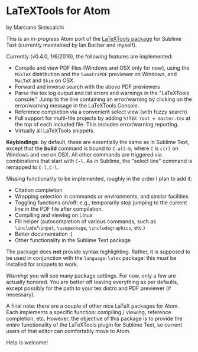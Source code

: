 # LaTeXTools for Atom

by Marciano Siniscalchi

This is an *in-progress* Atom port of the [LaTeXTools package](http://github.com/SublimeText/LaTeXTools) for Sublime Text (currently maintained by Ian Bacher and myself).

Currently (v0.4.0, 1/6/2016), the following features are implemented:

* Compile and view PDF files (Windows and OSX only for now), using the `MikTeX` distribution and the `SumatraPDF` previewer on Windows, and `MacTeX` and `Skim` on OSX.
* Forward and inverse search with the above PDF previewers
* Parse the tex log output and list errors and warnings in the "LaTeXTools console." Jump to the line containing an error/warning by clicking on the error/warning message in the LaTeXTools Console.
* Reference completion via a convenient select view (with fuzzy search)
* Full support for multi-file projects by adding  `%!TEX root = master.tex` at the top of each included file. This includes error/warning reporting.
* Virtually all LaTeXTools snippets.

**Keybindings**: by default, these are essentially the same as in Sublime Text, except that the **build** command is bound to `C-alt-b`, where `C` is `ctrl` on Windows and `cmd` on OSX. All other commands are triggered via combinations that start with `C-l`. As in Sublime, the "select line" command is remapped to `C-l,C-l`.

Missing functionality to be implemented, roughly in the order I plan to add it:

* Citation completion
* Wrapping selection in commands or environments, and similar facilities
* Toggling functions on/off: e.g., temporarily stop jumping to the current line in the PDF file after compilation.
* Compiling and viewing on Linux
* Fill helper (autocompletion of various commands, such as  `\include`/`\input`, `\usepackage`, `\includegraphics`, etc.)
* Better documentation :)
* Other functionality in the Sublime Text package


The package does **not** provide syntax highlighting. Rather, it is supposed to be used in conjunction with the `language-latex` package: this *must* be installed for snippets to work.

*Warning*: you will see many package settings. For now, only a few are actually honored. You are better off leaving everything as per defaults, except possibly for the path to your tex distro and PDF previewer (if necessary).

A final note: there are a couple of other nice LaTeX packages for Atom. Each implements a specific function: compiling / viewing,  reference completion, etc. However, the objective of this package is to provide the *entire* functionality of the LaTeXTools plugin for Sublime Text, so current users of that editor can comfortably move to Atom.

Help is welcome!

